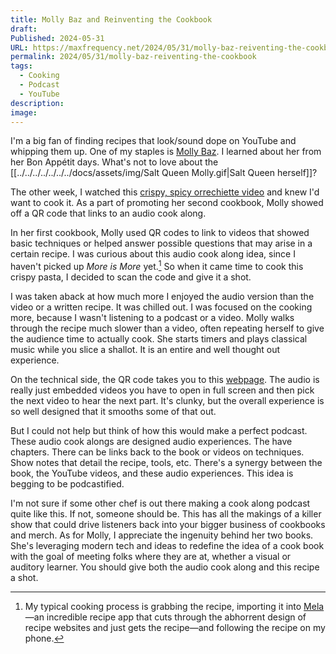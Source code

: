```yaml
---
title: Molly Baz and Reinventing the Cookbook
draft: 
Published: 2024-05-31
URL: https://maxfrequency.net/2024/05/31/molly-baz-reiventing-the-cookbook
permalink: 2024/05/31/molly-baz-reiventing-the-cookbook
tags:
  - Cooking
  - Podcast
  - YouTube
description: 
image: 
---
```

I'm a big fan of finding recipes that look/sound dope on YouTube and whipping them up. One of my staples is [Molly Baz](https://mollybaz.com). I learned about her from her Bon Appétit days. What's not to love about the [[../../../../../../../docs/assets/img/Salt Queen Molly.gif|Salt Queen herself]]? 

The other week, I watched this [crispy, spicy orrechiette video](https://youtu.be/kaTV0zVjevA?si=0jHVn5USHe_u0Dac) and knew I'd want to cook it. As a part of promoting her second cookbook, Molly showed off a QR code that links to an audio cook along. 

In her first cookbook, Molly used QR codes to link to videos that showed basic techniques or helped answer possible questions that may arise in a certain recipe. I was curious about this audio cook along idea, since I haven't picked up *More is More* yet.[^1] So when it came time to cook this crispy pasta, I decided to scan the code and give it a shot.

I was taken aback at how much more I enjoyed the audio version than the video or a written recipe. It was chilled out. I was focused on the cooking more, because I wasn't listening to a podcast or a video. Molly walks through the recipe much slower than a video, often repeating herself to give the audience time to actually cook. She starts timers and plays classical music while you slice a shallot. It is an entire and well thought out experience.

On the technical side, the QR code takes you to this [webpage](https://mollybaz.com/more/crispy-orrechiette-audio/). The audio is really just embedded videos you have to open in full screen and then pick the next video to hear the next part. It's clunky, but the overall experience is so well designed that it smooths some of that out.

But I could not help but think of how this would make a perfect podcast. These audio cook alongs are designed audio experiences. The have chapters. There can be links back to the book or videos on techniques. Show notes that detail the recipe, tools, etc. There's a synergy between the book, the YouTube videos, and these audio experiences. This idea is begging to be podcastified.

I'm not sure if some other chef is out there making a cook along podcast quite like this. If not, someone should be. This has all the makings of a killer show that could drive listeners back into your bigger business of cookbooks and merch. As for Molly, I appreciate the ingenuity behind her two books. She's leveraging modern tech and ideas to redefine the idea of a cook book with the goal of meeting folks where they are at, whether a visual or auditory learner. You should give both the audio cook along and this recipe a shot.

[^1]: My typical cooking process is grabbing the recipe, importing it into [Mela](https://mela.recipes/)—an incredible recipe app that cuts through the abhorrent design of recipe websites and just gets the recipe—and following the recipe on my phone.